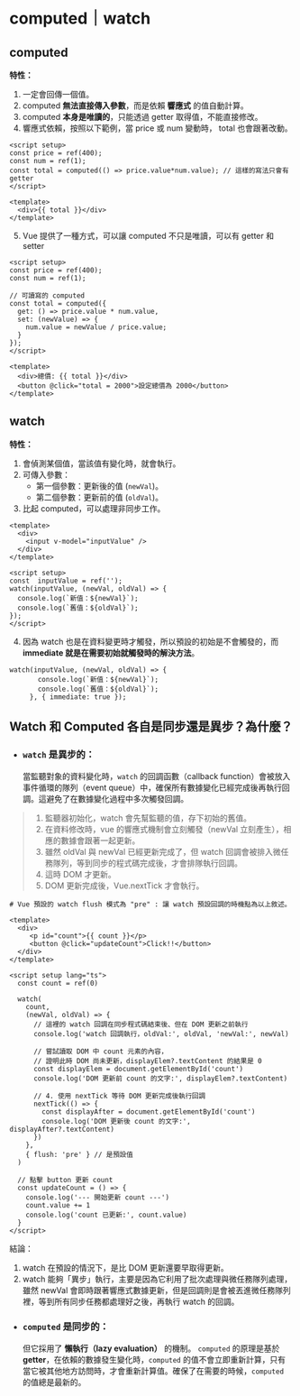 # computed｜watch

## computed

<b>特性：</b>

1.  一定會回傳一個值。
2.  computed **無法直接傳入參數**，而是依賴 **響應式** 的值自動計算。
3.  computed **本身是唯讀的**，只能透過 getter 取得值，不能直接修改。
4.  響應式依賴，按照以下範例，當 price 或 num 變動時， total 也會跟著改動。

```
<script setup>
const price = ref(400);
const num = ref(1);
const total = computed(() => price.value*num.value); // 這樣的寫法只會有 getter
</script>

<template>
  <div>{{ total }}</div>
</template>

```

5. Vue 提供了一種方式，可以讓 computed 不只是唯讀，可以有 getter 和 setter

```
<script setup>
const price = ref(400);
const num = ref(1);

// 可讀寫的 computed
const total = computed({
  get: () => price.value * num.value,
  set: (newValue) => {
    num.value = newValue / price.value;
  }
});
</script>

<template>
  <div>總價: {{ total }}</div>
  <button @click="total = 2000">設定總價為 2000</button>
</template>
```

## watch

<b>特性：</b>

1. 會偵測某個值，當該值有變化時，就會執行。
2. 可傳入參數：
   - 第一個參數：更新後的值 (`newVal`)。
   - 第二個參數：更新前的值 (`oldVal`)。
3. 比起 computed，可以處理非同步工作。

```
<template>
  <div>
    <input v-model="inputValue" />
  </div>
</template>

<script setup>
const  inputValue = ref('');
watch(inputValue, (newVal, oldVal) => {
  console.log(`新值：${newVal}`);
  console.log(`舊值：${oldVal}`);
});
</script>
```

4. 因為 watch 也是在資料變更時才觸發，所以預設的初始是不會觸發的，而 **immediate 就是在需要初始就觸發時的解決方法**。

```
watch(inputValue, (newVal, oldVal) => {
       console.log(`新值：${newVal}`);
       console.log(`舊值：${oldVal}`);
     }, { immediate: true });
```

## **Watch 和 Computed 各自是同步還是異步？為什麼？**

- ### `watch` 是異步的：
  當監聽對象的資料變化時，`watch` 的回調函數（callback function）會被放入事件循環的隊列（event queue）中，確保所有數據變化已經完成後再執行回調。這避免了在數據變化過程中多次觸發回調。

> 1. 監聽器初始化，watch 會先幫監聽的值，存下初始的舊值。
> 2. 在資料修改時，vue 的響應式機制會立刻觸發（newVal 立刻產生），相應的數據會跟著一起更新。
> 3. 雖然 oldVal 與 newVal 已經更新完成了，但 watch 回調會被排入微任務隊列，等到同步的程式碼完成後，才會排隊執行回調。
> 4. 這時 DOM 才更新。
> 5. DOM 更新完成後，Vue.nextTick 才會執行。

```
# Vue 預設的 watch flush 模式為 "pre" : 讓 watch 預設回調的時機點為以上敘述。

<template>
  <div>
     <p id="count">{{ count }}</p>
     <button @click="updateCount">Click!!</button>
  </div>
</template>

<script setup lang="ts">
  const count = ref(0)

  watch(
    count,
    (newVal, oldVal) => {
      // 這裡的 watch 回調在同步程式碼結束後、但在 DOM 更新之前執行
      console.log('watch 回調執行，oldVal:', oldVal, 'newVal:', newVal)

      // 嘗試讀取 DOM 中 count 元素的內容，
      // 證明此時 DOM 尚未更新，displayElem?.textContent 的結果是 0
      const displayElem = document.getElementById('count')
      console.log('DOM 更新前 count 的文字:', displayElem?.textContent)

      // 4. 使用 nextTick 等待 DOM 更新完成後執行回調
      nextTick(() => {
        const displayAfter = document.getElementById('count')
        console.log('DOM 更新後 count 的文字:', displayAfter?.textContent)
      })
    },
    { flush: 'pre' } // 是預設值
  )

  // 點擊 button 更新 count
  const updateCount = () => {
    console.log('--- 開始更新 count ---')
    count.value += 1
    console.log('count 已更新:', count.value)
  }
</script>
```

結論：

1. watch 在預設的情況下，是比 DOM 更新還要早取得更新。
2. watch 能夠「異步」執行，主要是因為它利用了批次處理與微任務隊列處理，雖然 newVal 會即時跟著響應式數據更新，但是回調則是會被丟進微任務隊列裡，等到所有同步任務都處理好之後，再執行 watch 的回調。

- ### `computed` 是同步的：
  但它採用了 **懶執行（lazy evaluation）** 的機制。
  `computed` 的原理是基於 **getter**，在依賴的數據發生變化時，`computed` 的值不會立即重新計算，只有當它被其他地方訪問時，才會重新計算值。確保了在需要的時候，`computed` 的值總是最新的。
